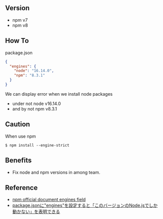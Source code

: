 ## Version
- npm v7
- npm v8

## How To
package.json

```json
{
  "engines": {
    "node": "16.14.0",
    "npm": "8.3.1"
  }
}
```

We can display error when we install node packages
- under not node v16.14.0
- and by not npm v8.3.1

## Caution
When use npm
```
$ npm install --engine-strict
```

## Benefits
- Fix node and npm versions in among team.

## Reference
- [npm official document engines field](https://docs.npmjs.com/cli/v8/configuring-npm/package-json#engines)
- [package.jsonに"engines"を設定すると「このバージョンのNode.jsでしか動かない」を表明できる](https://qiita.com/suin/items/994458418c737cc9c3e8)
